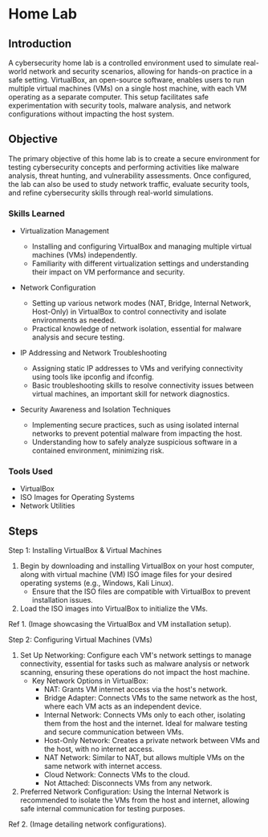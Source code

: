 # Home Lab

## Introduction

A cybersecurity home lab is a controlled environment used to simulate real-world network and security scenarios, allowing for hands-on practice in a safe setting. VirtualBox, an open-source software, enables users to run multiple virtual machines (VMs) on a single host machine, with each VM operating as a separate computer. This setup facilitates safe experimentation with security tools, malware analysis, and network configurations without impacting the host system.

## Objective

The primary objective of this home lab is to create a secure environment for testing cybersecurity concepts and performing activities like malware analysis, threat hunting, and vulnerability assessments. Once configured, the lab can also be used to study network traffic, evaluate security tools, and refine cybersecurity skills through real-world simulations.

### Skills Learned

- Virtualization Management
    - Installing and configuring VirtualBox and managing multiple virtual machines (VMs) independently.
    - Familiarity with different virtualization settings and understanding their impact on VM performance and security.

- Network Configuration
    - Setting up various network modes (NAT, Bridge, Internal Network, Host-Only) in VirtualBox to control connectivity and isolate environments as needed.
    - Practical knowledge of network isolation, essential for malware analysis and secure testing.

- IP Addressing and Network Troubleshooting
    - Assigning static IP addresses to VMs and verifying connectivity using tools like ipconfig and ifconfig.
    - Basic troubleshooting skills to resolve connectivity issues between virtual machines, an important skill for network diagnostics.

- Security Awareness and Isolation Techniques
    - Implementing secure practices, such as using isolated internal networks to prevent potential malware from impacting the host.
    - Understanding how to safely analyze suspicious software in a contained environment, minimizing risk.

### Tools Used

- VirtualBox
- ISO Images for Operating Systems
- Network Utilities

## Steps

Step 1: Installing VirtualBox & Virtual Machines

1. Begin by downloading and installing VirtualBox on your host computer, along with virtual machine (VM) ISO image files for your desired operating systems (e.g., Windows, Kali Linux).
    - Ensure that the ISO files are compatible with VirtualBox to prevent installation issues.
2. Load the ISO images into VirtualBox to initialize the VMs.

Ref 1. (Image showcasing the VirtualBox and VM installation setup).



Step 2: Configuring Virtual Machines (VMs)

1. Set Up Networking: Configure each VM's network settings to manage connectivity, essential for tasks such as malware analysis or network scanning, ensuring these operations do not impact the host machine.
    - Key Network Options in VirtualBox:
        - NAT: Grants VM internet access via the host's network.
        - Bridge Adapter: Connects VMs to the same network as the host, where each VM acts as an independent device.
        - Internal Network: Connects VMs only to each other, isolating them from the host and the internet. Ideal for malware testing and secure communication between VMs.
        - Host-Only Network: Creates a private network between VMs and the host, with no internet access.
        - NAT Network: Similar to NAT, but allows multiple VMs on the same network with internet access.
        - Cloud Network: Connects VMs to the cloud.
        - Not Attached: Disconnects VMs from any network.
2. Preferred Network Configuration: Using the Internal Network is recommended to isolate the VMs from the host and internet, allowing safe internal communication for testing purposes.

Ref 2. (Image detailing network configurations).


